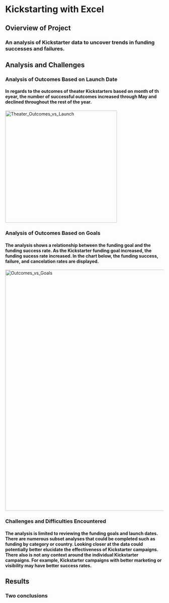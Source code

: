 # Kickstarting with Excel

## Ovierview of Project

### An analysis of Kickstarter data to uncover trends in funding successes and failures.

## Analysis and Challenges

### Analysis of Outcomes Based on Launch Date

####  In regards to the outcomes of theater Kickstarters based on month of th eyear, the number of successful outcomes increased through May and declined throughout the rest of the year.

<img width="355" alt="Theater_Outcomes_vs_Launch" src="https://user-images.githubusercontent.com/67160240/163726584-a0c0fe75-507d-455e-b94f-d827ccef901b.PNG">

### Analysis of Outcomes Based on Goals

#### The analysis shows a relationship between the funding goal and the funding success rate. As the Kickstarter funding goal increased, the funding sucess rate increased. In the chart below, the funding success, failure, and cancelation rates are displayed.

<img width="764" alt="Outcomes_vs_Goals" src="https://user-images.githubusercontent.com/67160240/163720517-45c9276e-5351-4077-bac9-5818840e810a.PNG">

### Challenges and Difficulties Encountered

#### The analysis is limited to reviewing the funding goals and launch dates. There are numerous subset analyses that could be completed such as funding by category or country. Looking closer at the data could potentially better elucidate the effectiveness of Kickstarter campaigns. There also is not any context around the individual Kickstarter campaigns. For example, Kickstarter campaigns with better marketing or visibility may have better success rates.

## Results

### Two conclusions 

